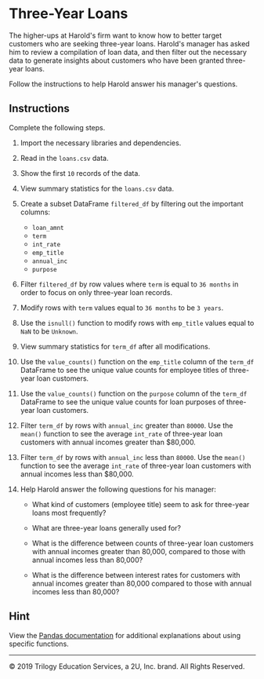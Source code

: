 # Three-Year Loans

The higher-ups at Harold's firm want to know how to better target customers who are seeking three-year loans. Harold's manager has asked him to review a compilation of loan data, and then filter out the necessary data to generate insights about customers who have been granted three-year loans.

Follow the instructions to help Harold answer his manager's questions.

## Instructions

Complete the following steps.

1. Import the necessary libraries and dependencies.

2. Read in the `loans.csv` data.

3. Show the first `10` records of the data.

4. View summary statistics for the `loans.csv` data.

5. Create a subset DataFrame `filtered_df` by filtering out the important columns:

    * `loan_amnt`
    * `term`
    * `int_rate`
    * `emp_title`
    * `annual_inc`
    * `purpose`

6. Filter `filtered_df` by row values where `term` is equal to `36 months` in order to focus on only three-year loan records.

7. Modify rows with `term` values equal to `36 months` to be `3 years`.

8. Use the `isnull()` function to modify rows with `emp_title` values equal to `NaN` to be `Unknown`.

9. View summary statistics for `term_df` after all modifications.

10. Use the `value_counts()` function on the `emp_title` column of the `term_df` DataFrame to see the unique value counts for employee titles of three-year loan customers.

11. Use the `value_counts()` function on the `purpose` column of the `term_df` DataFrame to see the unique value counts for loan purposes of three-year loan customers.

12. Filter `term_df` by rows with `annual_inc` greater than `80000`. Use the `mean()` function to see the average `int_rate` of three-year loan customers with annual incomes greater than $80,000.

13. Filter `term_df` by rows with `annual_inc` less than `80000`. Use the `mean()` function to see the average `int_rate` of three-year loan customers with annual incomes less than $80,000.

14. Help Harold answer the following questions for his manager:

    * What kind of customers (employee title) seem to ask for three-year loans most frequently?

    * What are three-year loans generally used for?

    * What is the difference between counts of three-year loan customers with annual incomes greater than 80,000, compared to those with annual incomes less than 80,000?

    * What is the difference between interest rates for customers with annual incomes greater than 80,000 compared to those with annual incomes less than 80,000?

## Hint

View the [Pandas documentation](https://pandas.pydata.org/pandas-docs/stable/) for additional explanations about using specific functions.

---

© 2019 Trilogy Education Services, a 2U, Inc. brand. All Rights Reserved.
